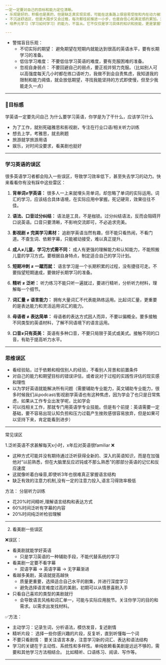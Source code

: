 ```yaml
---
一定一定要对自己的目标和能力定位清晰。
- 乐观是好的，积极也是美的，但是缺乏真实现实感，可能在这条路上很容易受挫和内在动力被现实磨灭。乐观不是盲目自信，而是对未来的积极期望和对于现实的积极应对和挑战。现实感不是消极悲观，而是对现状的客观认知。
- 不沉迷舒适区，但是大踏步又会过载，每次都往前推进一小步，也是自信心和满足感的累加。渐进式迭代前进，使用“PDCA循环”（Plan-Do-Check-Act）的方法，制定计划、执行计划、检查结果、调整计划，不断改进学习方法。
- 培养元学习（学习如何学习）的能力，不盲从。它不仅仅是学习具体的知识和技能，更是掌握学习的方法、策略和思维模式。

---
```


- 警惕盲目乐观：
   - 不切实际的期望： 避免期望在短期内就能达到很高的英语水平，要有长期学习的准备。
   - 低估学习难度： 不要低估学习英语的难度，要有克服困难的准备。
   - 忽视自身弱点： 不要回避自己的弱点，要正视并努力克服。（比如别人可以高强度每天几小时都在练口语听力，我做不到会自责焦虑，我知道我的限制和能力阈值，就会放低期望，寻找我能坚持的方式即使慢，但至少我能走久一点）

---
### 🎯目标感
学英语一定要先问自己 为什么要学习英语，你学是为了干什么，应该学习什么
- 为了工作，就别死磕雅思和影视剧，专注在行业口语/相关听力训练
- 想去上学，考雅思，就去刷题
- 旅游就学旅游用语
- 娱乐，对时间没要求，看美剧也挺好

---

### 学习英语的误区
很多英语学习者都会陷入一些误区，导致学习效率低下，甚至失去学习的动力。快来看看你有没有踩中这些雷区：

1.  **背单词≠学英语：** 很多人一上来就埋头背单词，却忽略了单词的实际运用。词汇的学习，应该结合具体语境，在实际应用中掌握。死记硬背，效果往往不佳。

2.  **语法、口音过分纠结：** 语法是工具，不是枷锁。过分纠结语法，反而会阻碍开口说英语。口音只要清晰，不影响交流即可，不必追求完美。

3.  **影视剧 ≠ 完美学习素材：** 追剧学英语当然有趣，但不能只看热闹，不看门道。不查生词、依赖字幕，只能被动接受，难以真正提升。

4.  **成人≠儿童，学习方式需不同：** 成人有更强的理解能力和认知能力，不能照搬儿童的学习方式。要根据自身特点，制定适合自己的学习计划。

5.  **短期冲刺 ≠ 一蹴而就：** 语言学习是一个长期积累的过程，没有捷径可走。不要指望短期速成，要做好长期学习的准备。

6.  **精听 ≠ 泛听：** 听力练习不能只听一遍就过，要进行精听，分析听力材料，理解每一个细节。

7.  **词汇量 ≠ 语言能力：** 拥有大量词汇不代表能熟练运用。比起词汇量，更重要的是表达能力和灵活运用词汇的能力。

8.  **母语者 ≠ 表达简单：** 母语者的表达方式因人而异，不要以偏概全。要多接触不同类型的英语材料，了解不同语境下的语言运用。

9.  **口音≠只有英美：** 英语有多种口音，不要只局限于英式或美式。接触不同的口音，有助于提高听力水平。

---

### 思维误区
- 看经验贴，过于依赖和相信别人的经验，不看别人背景和前置条件
- 对自己的能力和期望目标的错误评估，或者说对于过程的实践性评估的现实感和理性
- 以为学好英语就能解决所有问题（需要辅助专业能力，英文辅助专业能力，很多时候我们从podcast/影视剧学英语也有这种焦虑，因为学会了也只是日常焦虑，如果从工作专业出发学呢，比如学会
- 可以找相关工作，那就专门用英语学专业技能。但是有个前提：英语需要一定基础，要不容易出现认知负担和压力过载产生挫败感很容易放弃，但是如果可以坚持下来，肯定能看到进步）

---
常见误区

1.泛听英语不求甚解每天x小时，x年后对英语很familiar ❌
- 这种方式可能并没有期待通过泛听获得全新的、深入的英语知识，而是在加强他对“以前熟悉，但在大脑里反应迟钝或不那么熟悉”的那部分英语的记忆和反应速度
- 这就像听着白噪音,即使听3年也很难真正掌握语言结构
- 缺乏有效的注意力机制,没有一定的注意力投入,语言习得效率极低

方法：
分层听力训练
- 花20%时间精听,理解语言结构和表达方式
- 60%时间泛听有字幕的内容
- 20%时间纯泛听检验理解
---

2. 看美剧一些误区

 ❌误区：
- 看美剧就能学好英语
   - 只是学习英语的一种辅助手段，不能代替系统的学习
- 看美剧一定要不看字幕
   - 双语字幕 -> 英语字幕 -> 无字幕渐进
- 看越多美剧，英语就提高越快
   - 质量更重要，选择适合自己水平的剧集，并进行深度学习
   - 避免选择语言难度过高的美剧，初期可以从情景喜剧入手
- 只看自己喜欢的类型的美剧就行
   - 会导致语言风格和词汇单一，可能与实际应用脱节。关注你学习的目的和需求。以需求出发找材料。

✅方法：
- 主动学习：记录生词，分析语法，模仿发音，复述剧情
- 精听片段： 选择一些你感兴趣的片段，反复听，直到听懂每一个词
- 不要只看剧情： 要关注语言本身，注意学习新的词汇、表达和语法结构
- 学习的关键在于主动性、系统性和多样性。单纯依赖看美剧是远远不够的，需要和其他学习方法相结合。 比如精听、口语练习、阅读、写作等。

---
